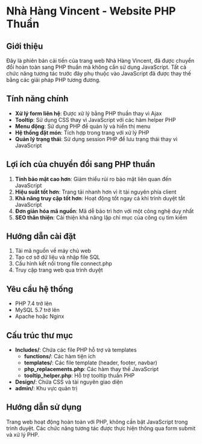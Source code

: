 # Nhà Hàng Vincent - Website PHP Thuần

## Giới thiệu

Đây là phiên bản cải tiến của trang web Nhà Hàng Vincent, đã được chuyển đổi hoàn toàn sang PHP thuần mà không cần sử dụng JavaScript. Tất cả chức năng tương tác trước đây phụ thuộc vào JavaScript đã được thay thế bằng các giải pháp PHP tương đương.

## Tính năng chính

- **Xử lý form liên hệ**: Được xử lý bằng PHP thuần thay vì Ajax
- **Tooltip**: Sử dụng CSS thay vì JavaScript với các hàm helper PHP
- **Menu động**: Sử dụng PHP để quản lý và hiển thị menu
- **Hệ thống đặt món**: Tích hợp trong trang với xử lý PHP
- **Quản lý trạng thái**: Sử dụng session PHP để lưu trạng thái thay vì JavaScript

## Lợi ích của chuyển đổi sang PHP thuần

1. **Tính bảo mật cao hơn**: Giảm thiểu rủi ro bảo mật liên quan đến JavaScript
2. **Hiệu suất tốt hơn**: Trang tải nhanh hơn vì ít tài nguyên phía client
3. **Khả năng truy cập tốt hơn**: Hoạt động tốt ngay cả khi trình duyệt tắt JavaScript
4. **Đơn giản hóa mã nguồn**: Mã dễ bảo trì hơn với một công nghệ duy nhất
5. **SEO thân thiện**: Cải thiện khả năng lập chỉ mục của công cụ tìm kiếm

## Hướng dẫn cài đặt

1. Tải mã nguồn về máy chủ web
2. Tạo cơ sở dữ liệu và nhập file SQL
3. Cấu hình kết nối trong file connect.php
4. Truy cập trang web qua trình duyệt

## Yêu cầu hệ thống

- PHP 7.4 trở lên
- MySQL 5.7 trở lên
- Apache hoặc Nginx

## Cấu trúc thư mục

- **Includes/**: Chứa các file PHP hỗ trợ và templates
  - **functions/**: Các hàm tiện ích
  - **templates/**: Các file template (header, footer, navbar)
  - **php_replacements.php**: Các hàm thay thế JavaScript
  - **tooltip_helper.php**: Hỗ trợ tooltip thuần PHP
- **Design/**: Chứa CSS và tài nguyên giao diện
- **admin/**: Khu vực quản trị

## Hướng dẫn sử dụng

Trang web hoạt động hoàn toàn với PHP, không cần bật JavaScript trong trình duyệt. Các chức năng tương tác được thực hiện thông qua form submit và xử lý PHP. 